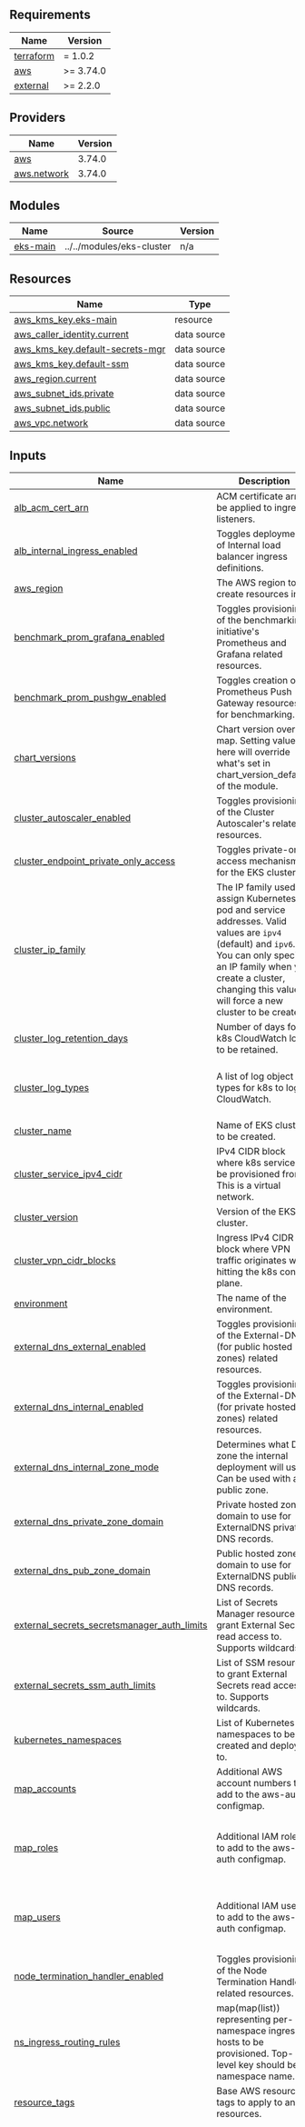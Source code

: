 ## Requirements

| Name | Version |
|------|---------|
| <a name="requirement_terraform"></a> [terraform](#requirement\_terraform) | = 1.0.2 |
| <a name="requirement_aws"></a> [aws](#requirement\_aws) | >= 3.74.0 |
| <a name="requirement_external"></a> [external](#requirement\_external) | >= 2.2.0 |

## Providers

| Name | Version |
|------|---------|
| <a name="provider_aws"></a> [aws](#provider\_aws) | 3.74.0 |
| <a name="provider_aws.network"></a> [aws.network](#provider\_aws.network) | 3.74.0 |

## Modules

| Name | Source | Version |
|------|--------|---------|
| <a name="module_eks-main"></a> [eks-main](#module\_eks-main) | ../../modules/eks-cluster | n/a |

## Resources

| Name | Type |
|------|------|
| [aws_kms_key.eks-main](https://registry.terraform.io/providers/hashicorp/aws/latest/docs/resources/kms_key) | resource |
| [aws_caller_identity.current](https://registry.terraform.io/providers/hashicorp/aws/latest/docs/data-sources/caller_identity) | data source |
| [aws_kms_key.default-secrets-mgr](https://registry.terraform.io/providers/hashicorp/aws/latest/docs/data-sources/kms_key) | data source |
| [aws_kms_key.default-ssm](https://registry.terraform.io/providers/hashicorp/aws/latest/docs/data-sources/kms_key) | data source |
| [aws_region.current](https://registry.terraform.io/providers/hashicorp/aws/latest/docs/data-sources/region) | data source |
| [aws_subnet_ids.private](https://registry.terraform.io/providers/hashicorp/aws/latest/docs/data-sources/subnet_ids) | data source |
| [aws_subnet_ids.public](https://registry.terraform.io/providers/hashicorp/aws/latest/docs/data-sources/subnet_ids) | data source |
| [aws_vpc.network](https://registry.terraform.io/providers/hashicorp/aws/latest/docs/data-sources/vpc) | data source |

## Inputs

| Name | Description | Type | Default | Required |
|------|-------------|------|---------|:--------:|
| <a name="input_alb_acm_cert_arn"></a> [alb\_acm\_cert\_arn](#input\_alb\_acm\_cert\_arn) | ACM certificate arn to be applied to ingress' listeners. | `string` | `""` | no |
| <a name="input_alb_internal_ingress_enabled"></a> [alb\_internal\_ingress\_enabled](#input\_alb\_internal\_ingress\_enabled) | Toggles deployment of Internal load balancer ingress definitions. | `bool` | `false` | no |
| <a name="input_aws_region"></a> [aws\_region](#input\_aws\_region) | The AWS region to create resources in. | `string` | n/a | yes |
| <a name="input_benchmark_prom_grafana_enabled"></a> [benchmark\_prom\_grafana\_enabled](#input\_benchmark\_prom\_grafana\_enabled) | Toggles provisioning of the benchmarking initiative's Prometheus and Grafana related resources. | `bool` | `false` | no |
| <a name="input_benchmark_prom_pushgw_enabled"></a> [benchmark\_prom\_pushgw\_enabled](#input\_benchmark\_prom\_pushgw\_enabled) | Toggles creation of Prometheus Push Gateway resources for benchmarking. | `bool` | `false` | no |
| <a name="input_chart_versions"></a> [chart\_versions](#input\_chart\_versions) | Chart version override map. Setting values here will override what's set in chart\_version\_defaults of the module. | `map(any)` | `{}` | no |
| <a name="input_cluster_autoscaler_enabled"></a> [cluster\_autoscaler\_enabled](#input\_cluster\_autoscaler\_enabled) | Toggles provisioning of the Cluster Autoscaler's related resources. | `bool` | `false` | no |
| <a name="input_cluster_endpoint_private_only_access"></a> [cluster\_endpoint\_private\_only\_access](#input\_cluster\_endpoint\_private\_only\_access) | Toggles private-only access mechanisms for the EKS cluster. | `bool` | `true` | no |
| <a name="input_cluster_ip_family"></a> [cluster\_ip\_family](#input\_cluster\_ip\_family) | The IP family used to assign Kubernetes pod and service addresses. Valid values are `ipv4` (default) and `ipv6`. You can only specify an IP family when you create a cluster, changing this value will force a new cluster to be created! | `string` | `"ipv4"` | no |
| <a name="input_cluster_log_retention_days"></a> [cluster\_log\_retention\_days](#input\_cluster\_log\_retention\_days) | Number of days for k8s CloudWatch logs to be retained. | `number` | `14` | no |
| <a name="input_cluster_log_types"></a> [cluster\_log\_types](#input\_cluster\_log\_types) | A list of log object types for k8s to log to CloudWatch. | `list(string)` | <pre>[<br>  "audit",<br>  "api",<br>  "authenticator"<br>]</pre> | no |
| <a name="input_cluster_name"></a> [cluster\_name](#input\_cluster\_name) | Name of EKS cluster to be created. | `string` | n/a | yes |
| <a name="input_cluster_service_ipv4_cidr"></a> [cluster\_service\_ipv4\_cidr](#input\_cluster\_service\_ipv4\_cidr) | IPv4 CIDR block where k8s service will be provisioned from. This is a virtual network. | `string` | `"10.100.0.0/16"` | no |
| <a name="input_cluster_version"></a> [cluster\_version](#input\_cluster\_version) | Version of the EKS cluster. | `string` | `"1.21"` | no |
| <a name="input_cluster_vpn_cidr_blocks"></a> [cluster\_vpn\_cidr\_blocks](#input\_cluster\_vpn\_cidr\_blocks) | Ingress IPv4 CIDR block where VPN traffic originates while hitting the k8s control plane. | `list(string)` | `[]` | no |
| <a name="input_environment"></a> [environment](#input\_environment) | The name of the environment. | `string` | n/a | yes |
| <a name="input_external_dns_external_enabled"></a> [external\_dns\_external\_enabled](#input\_external\_dns\_external\_enabled) | Toggles provisioning of the External-DNS (for public hosted zones) related resources. | `bool` | `false` | no |
| <a name="input_external_dns_internal_enabled"></a> [external\_dns\_internal\_enabled](#input\_external\_dns\_internal\_enabled) | Toggles provisioning of the External-DNS (for private hosted zones) related resources. | `bool` | `false` | no |
| <a name="input_external_dns_internal_zone_mode"></a> [external\_dns\_internal\_zone\_mode](#input\_external\_dns\_internal\_zone\_mode) | Determines what DNS zone the internal deployment will use. Can be used with a public zone. | `string` | `"private"` | no |
| <a name="input_external_dns_private_zone_domain"></a> [external\_dns\_private\_zone\_domain](#input\_external\_dns\_private\_zone\_domain) | Private hosted zone domain to use for ExternalDNS private DNS records. | `string` | `"readyset.name"` | no |
| <a name="input_external_dns_pub_zone_domain"></a> [external\_dns\_pub\_zone\_domain](#input\_external\_dns\_pub\_zone\_domain) | Public hosted zone domain to use for ExternalDNS public DNS records. | `string` | `"readyset.name"` | no |
| <a name="input_external_secrets_secretsmanager_auth_limits"></a> [external\_secrets\_secretsmanager\_auth\_limits](#input\_external\_secrets\_secretsmanager\_auth\_limits) | List of Secrets Manager resources to grant External Secrets read access to. Supports wildcards. | `list(string)` | <pre>[<br>  "rs-build-us-east-2/*"<br>]</pre> | no |
| <a name="input_external_secrets_ssm_auth_limits"></a> [external\_secrets\_ssm\_auth\_limits](#input\_external\_secrets\_ssm\_auth\_limits) | List of SSM resources to grant External Secrets read access to. Supports wildcards. | `list(string)` | <pre>[<br>  "rs-build-us-east-2/*"<br>]</pre> | no |
| <a name="input_kubernetes_namespaces"></a> [kubernetes\_namespaces](#input\_kubernetes\_namespaces) | List of Kubernetes namespaces to be created and deployed to. | `list(string)` | `[]` | no |
| <a name="input_map_accounts"></a> [map\_accounts](#input\_map\_accounts) | Additional AWS account numbers to add to the aws-auth configmap. | `list(string)` | `[]` | no |
| <a name="input_map_roles"></a> [map\_roles](#input\_map\_roles) | Additional IAM roles to add to the aws-auth configmap. | <pre>list(object({<br>    rolearn  = string<br>    username = string<br>    groups   = list(string)<br>  }))</pre> | `[]` | no |
| <a name="input_map_users"></a> [map\_users](#input\_map\_users) | Additional IAM users to add to the aws-auth configmap. | <pre>list(object({<br>    userarn  = string<br>    username = string<br>    groups   = list(string)<br>  }))</pre> | `[]` | no |
| <a name="input_node_termination_handler_enabled"></a> [node\_termination\_handler\_enabled](#input\_node\_termination\_handler\_enabled) | Toggles provisioning of the Node Termination Handler's related resources. | `bool` | `false` | no |
| <a name="input_ns_ingress_routing_rules"></a> [ns\_ingress\_routing\_rules](#input\_ns\_ingress\_routing\_rules) | map(map(list)) representing per-namespace ingress hosts to be provisioned. Top-level key should be namespace name. | `map(any)` | `{}` | no |
| <a name="input_resource_tags"></a> [resource\_tags](#input\_resource\_tags) | Base AWS resource tags to apply to any resources. | `map(any)` | `{}` | no |
| <a name="input_self_managed_node_group_configs"></a> [self\_managed\_node\_group\_configs](#input\_self\_managed\_node\_group\_configs) | Worker node configurations for the cluster. | `map(any)` | <pre>{<br>  "main": {<br>    "desired_size": 1,<br>    "instance_refresh": {<br>      "preferences": {<br>        "checkpoint_delay": 600,<br>        "checkpoint_percentages": [<br>          35,<br>          70,<br>          100<br>        ],<br>        "instance_warmup": 240,<br>        "min_healthy_percentage": 50<br>      },<br>      "strategy": "Rolling",<br>      "triggers": [<br>        "tag"<br>      ]<br>    },<br>    "instance_type": "m5.large",<br>    "max_size": 2,<br>    "propogate_tags": [<br>      {<br>        "key": "aws-node-termination-handler/managed",<br>        "propagate_at_launch": true,<br>        "value": true<br>      }<br>    ]<br>  }<br>}</pre> | no |
| <a name="input_self_managed_node_group_defaults"></a> [self\_managed\_node\_group\_defaults](#input\_self\_managed\_node\_group\_defaults) | Map of self-managed node group default configurations. | `any` | n/a | yes |
| <a name="input_vpc_dns_resolver_ip"></a> [vpc\_dns\_resolver\_ip](#input\_vpc\_dns\_resolver\_ip) | Private IP of the VPC DNS resolver which is hosting the k8s cluster. | `string` | `""` | no |
| <a name="input_vpc_id"></a> [vpc\_id](#input\_vpc\_id) | ID of the VPC to deploy resources within. | `string` | n/a | yes |
| <a name="input_workers_ssh_cidr_allowed"></a> [workers\_ssh\_cidr\_allowed](#input\_workers\_ssh\_cidr\_allowed) | CIDR ranges to allow inbound SSH access to EKS worker nodes from. | `list` | <pre>[<br>  "10.0.0.0/8"<br>]</pre> | no |

## Outputs

No outputs.
